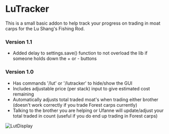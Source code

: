 # LuTracker
This is a small basic addon to help track your progress on trading in moat carps for the Lu Shang's Fishing Rod.

### Version 1.1
- Added delay to settings.save() function to not overload the lib if someone holds down the + or - buttons

### Version 1.0
- Has commands '/lut' or '/lutracker' to hide/show the GUI
- Includes adjustable price (per stack) input to give estimated cost remaining
- Automatically adjusts total traded moat's when trading either brother (doesn't work correctly if you trade Forest carps currently)
- Talking to the brother you are helping or Ufanne will update/adjust your total traded in count (useful if you do end up trading in Forest carps)

![LutDisplay](https://github.com/GetAwayCoxn/HorizonXI-Addons/assets/66495755/819b1648-98b5-45aa-b814-fe43141529d9)
